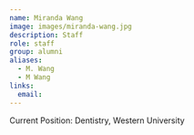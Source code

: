 ```yaml
---
name: Miranda Wang
image: images/miranda-wang.jpg
description: Staff
role: staff
group: alumni
aliases:
  - M. Wang
  - M Wang
links:
  email:
---
```


Current Position: Dentistry, Western University
